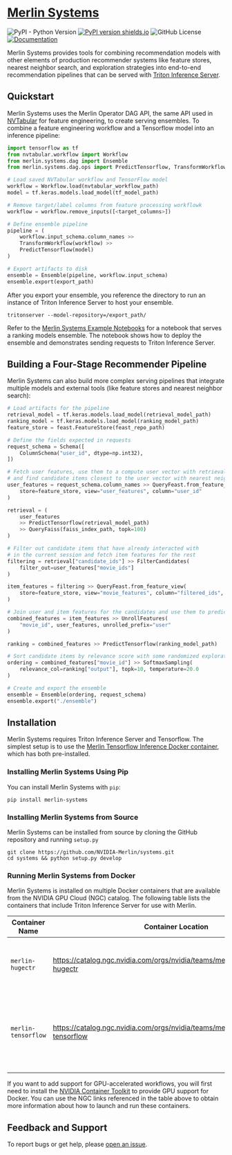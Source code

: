 # [Merlin Systems](https://github.com/NVIDIA-Merlin/systems)

![PyPI - Python Version](https://img.shields.io/pypi/pyversions/merlin-systems)
[![PyPI version shields.io](https://img.shields.io/pypi/v/merlin-systems.svg)](https://pypi.python.org/pypi/merlin-systems/)
![GitHub License](https://img.shields.io/github/license/NVIDIA-Merlin/systems)
[![Documentation](https://img.shields.io/badge/documentation-blue.svg)](https://nvidia-merlin.github.io/systems/stable/README.html)

Merlin Systems provides tools for combining recommendation models with other elements of production recommender systems like feature stores, nearest neighbor search, and exploration strategies into end-to-end recommendation pipelines that can be served with [Triton Inference Server](https://github.com/triton-inference-server/server).

## Quickstart

Merlin Systems uses the Merlin Operator DAG API, the same API used in [NVTabular](https://github.com/NVIDIA-Merlin/NVTabular) for feature engineering, to create serving ensembles. To combine a feature engineering workflow and a Tensorflow model into an inference pipeline:

```python
import tensorflow as tf
from nvtabular.workflow import Workflow
from merlin.systems.dag import Ensemble
from merlin.systems.dag.ops import PredictTensorflow, TransformWorkflow

# Load saved NVTabular workflow and TensorFlow model
workflow = Workflow.load(nvtabular_workflow_path)
model = tf.keras.models.load_model(tf_model_path)

# Remove target/label columns from feature processing workflowk
workflow = workflow.remove_inputs([<target_columns>])

# Define ensemble pipeline
pipeline = (
	workflow.input_schema.column_names >>
	TransformWorkflow(workflow) >>
	PredictTensorflow(model)
)

# Export artifacts to disk
ensemble = Ensemble(pipeline, workflow.input_schema)
ensemble.export(export_path)
```

After you export your ensemble, you reference the directory to run an instance of Triton Inference Server to host your ensemble.

```shell
tritonserver --model-repository=/export_path/
```

Refer to the [Merlin Systems Example Notebooks](./examples/) for a notebook that serves a ranking models ensemble.
The notebook shows how to deploy the ensemble and demonstrates sending requests to Triton Inference Server.

## Building a Four-Stage Recommender Pipeline

Merlin Systems can also build more complex serving pipelines that integrate multiple models and external tools (like feature stores and nearest neighbor search):

```python
# Load artifacts for the pipeline
retrieval_model = tf.keras.models.load_model(retrieval_model_path)
ranking_model = tf.keras.models.load_model(ranking_model_path)
feature_store = feast.FeatureStore(feast_repo_path)

# Define the fields expected in requests
request_schema = Schema([
    ColumnSchema("user_id", dtype=np.int32),
])

# Fetch user features, use them to a compute user vector with retrieval model,
# and find candidate items closest to the user vector with nearest neighbor search
user_features = request_schema.column_names >> QueryFeast.from_feature_view(
    store=feature_store, view="user_features", column="user_id"
)

retrieval = (
    user_features
    >> PredictTensorflow(retrieval_model_path)
    >> QueryFaiss(faiss_index_path, topk=100)
)

# Filter out candidate items that have already interacted with
# in the current session and fetch item features for the rest
filtering = retrieval["candidate_ids"] >> FilterCandidates(
    filter_out=user_features["movie_ids"]
)

item_features = filtering >> QueryFeast.from_feature_view(
    store=feature_store, view="movie_features", column="filtered_ids",
)

# Join user and item features for the candidates and use them to predict relevance scores
combined_features = item_features >> UnrollFeatures(
    "movie_id", user_features, unrolled_prefix="user"
)

ranking = combined_features >> PredictTensorflow(ranking_model_path)

# Sort candidate items by relevance score with some randomized exploration
ordering = combined_features["movie_id"] >> SoftmaxSampling(
    relevance_col=ranking["output"], topk=10, temperature=20.0
)

# Create and export the ensemble
ensemble = Ensemble(ordering, request_schema)
ensemble.export("./ensemble")
```

## Installation

Merlin Systems requires Triton Inference Server and Tensorflow. The simplest setup is to use the [Merlin Tensorflow Inference Docker container](https://catalog.ngc.nvidia.com/orgs/nvidia/teams/merlin/containers/merlin-tensorflow-inference), which has both pre-installed.

### Installing Merlin Systems Using Pip

You can install Merlin Systems with `pip`:

```shell
pip install merlin-systems
```

### Installing Merlin Systems from Source

Merlin Systems can be installed from source by cloning the GitHub repository and running `setup.py`

```shell
git clone https://github.com/NVIDIA-Merlin/systems.git
cd systems && python setup.py develop
```

### Running Merlin Systems from Docker

Merlin Systems is installed on multiple Docker containers that are available from the NVIDIA GPU Cloud (NGC) catalog.
The following table lists the containers that include Triton Inference Server for use with Merlin.

| Container Name      | Container Location                                                                     | Functionality                                                                      |
| ------------------- | -------------------------------------------------------------------------------------- | ---------------------------------------------------------------------------------- |
| `merlin-hugectr`    | <https://catalog.ngc.nvidia.com/orgs/nvidia/teams/merlin/containers/merlin-hugectr>    | Merlin frameworks, HugeCTR, and Triton Inference Server                            |
| `merlin-tensorflow` | <https://catalog.ngc.nvidia.com/orgs/nvidia/teams/merlin/containers/merlin-tensorflow> | Merlin frameworks selected for only Tensorflow support and Triton Inference Server |

If you want to add support for GPU-accelerated workflows, you will first need to install the [NVIDIA Container Toolkit](https://github.com/NVIDIA/nvidia-docker) to provide GPU support for Docker. You can use the NGC links referenced in the table above to obtain more information about how to launch and run these containers.

## Feedback and Support

To report bugs or get help, please [open an issue](https://github.com/NVIDIA-Merlin/Systems/issues/new/choose).
